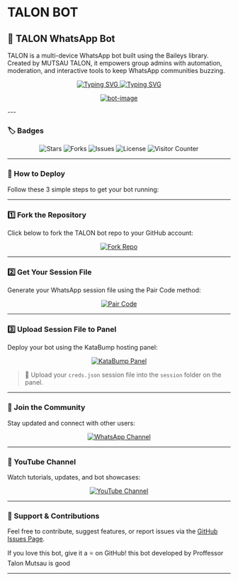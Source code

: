 # TALON BOT
## 🤖 TALON WhatsApp Bot

TALON is a multi-device WhatsApp bot built using the Baileys library. Created by  MUTSAU TALON, it empowers group admins with automation, moderation, and interactive tools to keep WhatsApp communities buzzing.

<div align="center">
  <!-- First Typing SVG with updated font -->
  <a href="https://git.io/typing-svg">
    <img src="https://readme-typing-svg.demolab.com?font=Black+Ops+One&size=50&pause=1000&color=00FF99&center=true&width=910&height=100&lines=TALON+WhatsApp+Bot;Multi+Device+Support;Created+by+MUTSAU+TALON" alt="Typing SVG" />
  </a>

  <!-- Second Typing SVG -->
  <a href="https://git.io/typing-svg">
    <img src="https://readme-typing-svg.demolab.com?font=Black+Ops+One&size=70&pause=500&color=00FF00&center=true&width=1150&height=200&lines=PLEASE-FORK-STAR-BOT-REPO" alt="Typing SVG" />
  </a>

  <!-- Static image -->
  <a href="https://ibb.co/fy5Btjxw"><img src="https://ibb.co/fy5Btjxw/bot-image.jpg" alt="bot-image" border="0"></a>
</div>
---

### 🏷️ Badges

<div align="center">
  <img src="https://img.shields.io/github/stars/mutsautalon6-create/JINU-II?style=for-the-badge" alt="Stars"/>
  <img src="https://img.shields.io/github/forks/mutsautalon6-create/JINU-II?style=for-the-badge" alt="Forks"/>
  <img src="https://img.shields.io/github/issues/mutsautalon6-create/JINU-II?style=for-the-badge" alt="Issues"/>
  <img src="https://img.shields.io/github/license/mutsautalon6-create/JINU-II?style=for-the-badge" alt="License"/>
  <img src="https://visitor-badge.laobi.icu/badge?page_id=mutsautalon6-create.JINU-II" alt="Visitor Counter"/>
</div>

---

### 🚀 How to Deploy

Follow these 3 simple steps to get your bot running:

---

### 1️⃣ Fork the Repository

Click below to fork the TALON bot repo to your GitHub account:

<div align="center">
  <a href="https://github.com/mutsautalon6-create/JINU-II/fork">
    <img src="https://img.shields.io/badge/Fork%20Repo-GitHub-blue?style=for-the-badge&logo=github" alt="Fork Repo"/>
  </a>
</div>

---

### 2️⃣ Get Your Session File

Generate your WhatsApp session file using the Pair Code method:

<div align="center">
  <a href="https://jinu-II-pair.onrender.com/">
    <img src="https://img.shields.io/badge/Get%20Session%20File-Pair%20Code-28a745?style=for-the-badge&logo=whatsapp" alt="Pair Code"/>
  </a>
</div>

---

### 3️⃣ Upload Session File to Panel

Deploy your bot using the KataBump hosting panel:

<div align="center">
  <a href="https://dashboard.katabump.com/auth/login#da96f2">
    <img src="https://img.shields.io/badge/Upload%20Session%20File-KataBump-da96f2?style=for-the-badge&logo=server&logoColor=white" alt="KataBump Panel"/>
  </a>
</div>

> 📁 Upload your `creds.json` session file into the `session` folder on the panel.

---

### 📢 Join the Community

Stay updated and connect with other users:

<div align="center">
  <a href="https://whatsapp.com/channel/0029VbAhyS28aKvMWmEiHt1M">
    <img src="https://img.shields.io/badge/Join%20WhatsApp%20Channel-MUTSAU%20Tech-25D366?style=for-the-badge&logo=whatsapp&logoColor=green" alt="WhatsApp Channel"/>
  </a>
</div>

---

### 🎥 YouTube Channel

Watch tutorials, updates, and bot showcases:

<div align="center">
  <a href="https://m.youtube.com/@MUTSAUTECH">
    <img src="https://img.shields.io/badge/Subscribe%20on%20YouTube-MUTSAU%C2%A9%E2%84%A2TECH-FF0000?style=for-the-badge&logo=youtube&logoColor=green" alt="YouTube Channel"/>
  </a>
</div>

---

### 🙌 Support & Contributions

Feel free to contribute, suggest features, or report issues via the [GitHub Issues Page](https://github.com/mutsautalon6-create/JINU-II/issues).

If you love this bot, give it a ⭐️ on GitHub!
this bot developed by Proffessor Talon Mutsau is good

---
